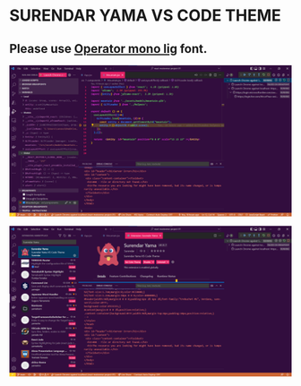 # SURENDAR YAMA VS CODE THEME

## Please use [Operator mono lig](https://github.com/Bug0017/operator-mono-lig-1) font.


![Screenshot](surendar-yama-ss-01.png)

![Screenshot](surendar-yama-ss-02.png)


 